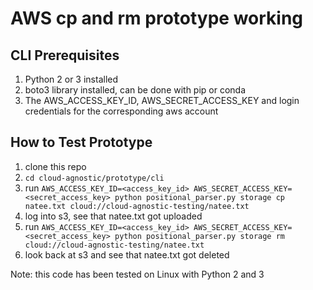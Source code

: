 # AWS cp and rm prototype working

## CLI Prerequisites

1) Python 2 or 3 installed
2) boto3 library installed, can be done with pip or conda
3) The AWS_ACCESS_KEY_ID, AWS_SECRET_ACCESS_KEY and login credentials for the corresponding aws account

## How to Test Prototype
1) clone this repo
2) `cd cloud-agnostic/prototype/cli`
3) run `AWS_ACCESS_KEY_ID=<access_key_id> AWS_SECRET_ACCESS_KEY=<secret_access_key> python positional_parser.py storage cp natee.txt cloud://cloud-agnostic-testing/natee.txt`
4) log into s3, see that natee.txt got uploaded
5) run `AWS_ACCESS_KEY_ID=<access_key_id> AWS_SECRET_ACCESS_KEY=<secret_access_key> python positional_parser.py storage rm cloud://cloud-agnostic-testing/natee.txt`
6) look back at s3 and see that natee.txt got deleted

Note: this code has been tested on Linux with Python 2 and 3

